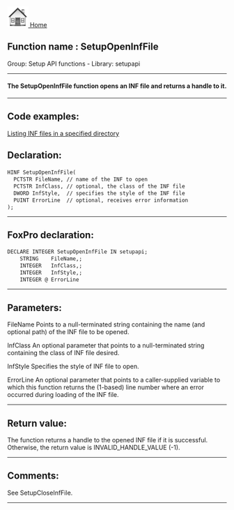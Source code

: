 [<img src="../../images/home.png"> Home ](https://github.com/VFPX/Win32API)  

## Function name : SetupOpenInfFile
Group: Setup API functions - Library: setupapi    
***  


#### The SetupOpenInfFile function opens an INF file and returns a handle to it.
***  


## Code examples:
[Listing INF files in a specified directory](../../samples/sample_169.md)  

## Declaration:
```foxpro  
HINF SetupOpenInfFile(
  PCTSTR FileName, // name of the INF to open
  PCTSTR InfClass, // optional, the class of the INF file
  DWORD InfStyle,  // specifies the style of the INF file
  PUINT ErrorLine  // optional, receives error information
);  
```  
***  


## FoxPro declaration:
```foxpro  
DECLARE INTEGER SetupOpenInfFile IN setupapi;
	STRING    FileName,;
	INTEGER   InfClass,;
	INTEGER   InfStyle,;
	INTEGER @ ErrorLine  
```  
***  


## Parameters:
FileName 
Points to a null-terminated string containing the name (and optional path) of the INF file to be opened. 

InfClass 
An optional parameter that points to a null-terminated string containing the class of INF file desired. 

InfStyle 
Specifies the style of INF file to open. 

ErrorLine 
An optional parameter that points to a caller-supplied variable to which this function returns the (1-based) line number where an error occurred during loading of the INF file.   
***  


## Return value:
The function returns a handle to the opened INF file if it is successful. Otherwise, the return value is INVALID_HANDLE_VALUE (-1).   
***  


## Comments:
See SetupCloseInfFile.  
  
***  

